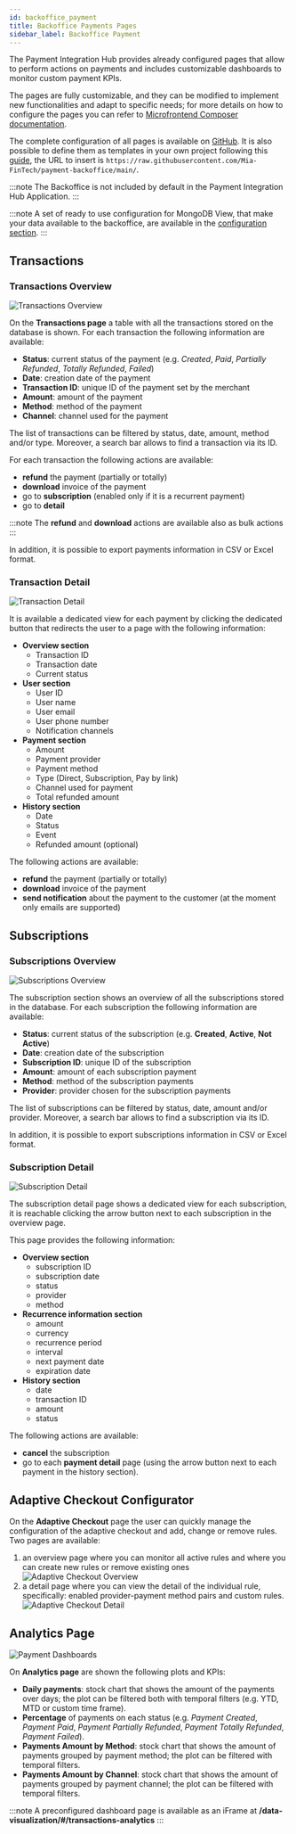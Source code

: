 ```yaml
---
id: backoffice_payment
title: Backoffice Payments Pages
sidebar_label: Backoffice Payment
---
```


<!--
WARNING: this file was automatically generated by Mia-Platform Doc Aggregator.
DO NOT MODIFY IT BY HAND.
Instead, modify the source file and run the aggregator to regenerate this file.
-->

The Payment Integration Hub provides already configured pages that allow to perform actions on payments and includes customizable dashboards to monitor custom payment KPIs.

The pages are fully customizable, and they can be modified to implement new functionalities and adapt to specific needs; for more details on how to configure the pages you can refer to [Microfrontend Composer documentation](../../microfrontend-composer/back-kit/overview).

The complete configuration of all pages is available on [GitHub](https://github.com/Mia-FinTech/payment-backoffice#--backoffice-templates---payment).
It is also possible to define them as templates in your own project following this [guide](../../microfrontend-composer/composer/configurator_settings#template-sources), the URL to insert is `https://raw.githubusercontent.com/Mia-FinTech/payment-backoffice/main/`.

:::note
The Backoffice is not included by default in the Payment Integration Hub Application.
:::

:::note
A set of ready to use configuration for MongoDB View, that make your data available to the backoffice, are available in the [configuration section](./50_configuration.md#view).
:::

## Transactions

### Transactions Overview

![Transactions Overview](img/backoffice-overview.png)

On the **Transactions page** a table with all the transactions stored on the database is shown. For each transaction the following information are available:
- **Status**: current status of the payment (e.g. *Created*, *Paid*, *Partially Refunded*, *Totally Refunded*, *Failed*)
- **Date**: creation date of the payment
- **Transaction ID**: unique ID of the payment set by the merchant
- **Amount**: amount of the payment
- **Method**: method of the payment
- **Channel**: channel used for the payment

The list of transactions can be filtered by status, date, amount, method and/or type. Moreover, a search bar allows to find a transaction via its ID.

For each transaction the following actions are available:
- **refund** the payment (partially or totally)
- **download** invoice of the payment
- go to **subscription** (enabled only if it is a recurrent payment)
- go to **detail**

:::note
The **refund** and **download** actions are available also as bulk actions
:::

In addition, it is possible to export payments information in CSV or Excel format.

### Transaction Detail

![Transaction Detail](img/backoffice-detail.png)

It is available a dedicated view for each payment by clicking the dedicated button that redirects the user to a page with the following information:
- **Overview section**
  - Transaction ID
  - Transaction date
  - Current status
- **User section**
  - User ID
  - User name
  - User email
  - User phone number
  - Notification channels
- **Payment section**
  - Amount
  - Payment provider
  - Payment method
  - Type (Direct, Subscription, Pay by link)
  - Channel used for payment
  - Total refunded amount
- **History section**
  - Date
  - Status
  - Event
  - Refunded amount (optional)

The following actions are available:
- **refund** the payment (partially or totally)
- **download** invoice of the payment
- **send notification** about the payment to the customer (at the moment only emails are supported)

## Subscriptions

### Subscriptions Overview

![Subscriptions Overview](img/subscription-overview.png)

The subscription section shows an overview of all the subscriptions stored in the database. For each subscription the following information are available:

- **Status**: current status of the subscription (e.g. **Created**, **Active**, **Not Active**)
- **Date**: creation date of the subscription
- **Subscription ID**: unique ID of the subscription
- **Amount**: amount of each subscription payment
- **Method**: method of the subscription payments
- **Provider**: provider chosen for the subscription payments

The list of subscriptions can be filtered by status, date, amount and/or provider. Moreover, a search bar allows to find a subscription via its ID.

In addition, it is possible to export subscriptions information in CSV or Excel format.

### Subscription Detail

![Subscription Detail](img/subscription-detail.png)

The subscription detail page shows a dedicated view for each subscription, it is reachable clicking the arrow button next to each subscription in the overview page.

This page provides the following information:

- **Overview section**
  - subscription ID
  - subscription date
  - status
  - provider
  - method
- **Recurrence information section**
  - amount
  - currency
  - recurrence period
  - interval
  - next payment date
  - expiration date
- **History section**
  - date
  - transaction ID
  - amount
  - status

The following actions are available:
- **cancel** the subscription
- go to each **payment detail** page (using the arrow button next to each payment in the history section).

## Adaptive Checkout Configurator

On the **Adaptive Checkout** page the user can quickly manage the configuration of the adaptive checkout and add, change or remove rules.
Two pages are available:
1. an overview page where you can monitor all active rules and where you can create new rules or remove existing ones
![Adaptive Checkout Overview](img/adaptive-checkout-overview.png)
2. a detail page where you can view the detail of the individual rule, specifically: enabled provider-payment method pairs and custom rules.
![Adaptive Checkout Detail](img/adaptive-checkout-detail.png)

## Analytics Page

![Payment Dashboards](img/backoffice-dashboards.png)

On **Analytics page** are shown the following plots and KPIs:
- **Daily payments**: stock chart that shows the amount of the payments over days; the plot can be filtered both with temporal filters (e.g. YTD, MTD or custom time frame).
- **Percentage** of payments on each status (e.g. _Payment Created_, _Payment Paid_, _Payment Partially Refunded_, _Payment Totally Refunded_, _Payment Failed_).
- **Payments Amount by Method**: stock chart that shows the amount of payments grouped by payment method; the plot can be filtered with temporal filters.
- **Payments Amount by Channel**: stock chart that shows the amount of payments grouped by payment channel; the plot can be filtered with temporal filters.

:::note
A preconfigured dashboard page is available as an iFrame at **/data-visualization/#/transactions-analytics**
:::
